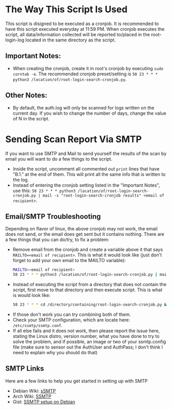 # The Way This Script Is Used
This script is disigned to be executed as a cronjob. It is recommended to have this script executed everyday at 11:59 PM. When cronjob executes the script, all data/information collected will be reported to/placed in the root-login-log located in the same directory as the script. 

## Important Notes:
- When creating the cronjob, create it in root's cronjob by executing `sudo corntab -e`. The recommended cronjob preset/setting is `58 23 * * * python3 /location/of/root-login-search-cronjob.py`.

## Other Notes:
- By default, the auth.log will only be scanned for logs written on the current day. If you wish to change the number of days, change the value of N in the script.

# Sending Scan Report Via SMTP
If you want to use SMTP and Mail to send yourself the results of the scan by email you will want to do a few things to the script.
- Inside the script, uncomment all commented out `print` lines that have "B.1." at the end of them. This will print all the same info that is written to the log.
- Instead of entering the cronjob setting listed in the "Important Notes", use this: `58 23 * * * python3 /location/of/root-login-search-cronjob.py | mail -s "root-login-search-cronjob results" <email of recipient>`.

## Email/SMTP Troubleshooting
Depending on flavor of linux, the above cronjob may not work, the email does not send, or the email does get sent but it contains nothing. There are a few things that you can do/try, to fix a problem:
- Remove email from the cronjob and create a variable above it that says `MAILTO=<email of recipient>`. This is what it would look like (just don't forget to add your own email to the MAILTO variable):
  ```sh
  MAILTO=<email of recipient>
  58 23 * * * python3 /location/of/root-login-search-cronjob.py | mail -s "root-login-search-cronjob results" $MAILTO
  ```
- Instead of executing the script from a directory that does not contain the script, first move to that directory and then execute script. This is what is would look like:
  ```sh
  58 23 * * * cd /directory/containing/root-login-search-cronjob.py && python3 root-login-search-cronjob.py | mail -s "root-login-search-cronjob results" <email of recipient>
  ```
- If those don't work you can try combining both of them.
- Check your SMTP configuration, which are locate here: `/etc/ssmtp/ssmtp.conf`.
- If all else fails and it does not work, then please report the issue here, stating the Linux distro, version number, what you have done to try to solve the problem, and if possible, an image or two of your ssmtp.config file (make sure to sensor out the AuthUser and AuthPass; I don't think I need to explain why you should do that)

## SMTP Links
Here are a few links to help you get started in setting up with SMTP 
- Debian Wiki: [sSMTP](https://wiki.debian.org/sSMTP)
- Arch Wiki: [SSMTP](https://wiki.archlinux.org/index.php/SSMTP)
- Gist: [SSMTP setup on Debian](https://gist.github.com/StrangeRanger/d8e83e4683ac98510171f716453ba4db)
